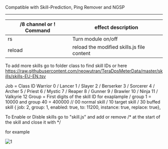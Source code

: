 Compatible with Skill-Prediction, Ping Remover and NGSP

------
/8 channel or ! Command | effect description
--- | ---
rs | Turn module on/off
reload | reload the modified skills.js file content

To add more skills go to folder class to find skill IDs or here https://raw.githubusercontent.com/neowutran/TeraDpsMeterData/master/skills/skills-EU-EN.tsv

Job = Class ID 
Warrior  0 / Lancer 1 / Slayer 2 / Berserker 3 / Sorcerer 4 / Archer 5 / Priest 6 / Mystic 7 / Reaper 8 / Gunner 9 / Brawler 10 / Ninja 11 / Valkyrie 12
Group = First digits of the skill ID for exaplample / group 1 = 10000 and group 40 = 400000
// 00 normal skill / 10 target skill / 30 buffed skill
{ job: 2, group: 1, enabled: true, to: 11200, instance: true, replace: true},

To Enable or Disble skills go to "skill.js" and add or remove /* at the start of the skill and close it with */ 



for example


![1](https://user-images.githubusercontent.com/35492207/115976332-cc98c580-a521-11eb-8638-46619ae621b1.png)
